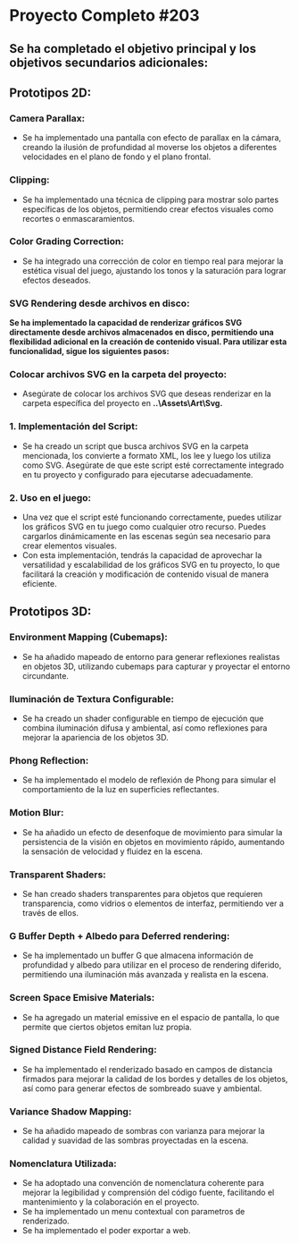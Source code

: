 # **Proyecto Completo #203**
## Se ha completado el objetivo principal y los objetivos secundarios adicionales:

## Prototipos 2D:
### Camera Parallax:
- Se ha implementado una pantalla con efecto de parallax en la cámara, creando la ilusión de profundidad al moverse los objetos a diferentes velocidades en el plano de fondo y el plano frontal.
### Clipping:
- Se ha implementado una técnica de clipping para mostrar solo partes específicas de los objetos, permitiendo crear efectos visuales como recortes o enmascaramientos.
### Color Grading Correction:
- Se ha integrado una corrección de color en tiempo real para mejorar la estética visual del juego, ajustando los tonos y la saturación para lograr efectos deseados.
### SVG Rendering desde archivos en disco:
**Se ha implementado la capacidad de renderizar gráficos SVG directamente desde archivos almacenados en disco, permitiendo una flexibilidad adicional en la creación de contenido visual. Para utilizar esta funcionalidad, sigue los siguientes pasos:**
### **Colocar archivos SVG en la carpeta del proyecto:**
- Asegúrate de colocar los archivos SVG que deseas renderizar en la carpeta específica del proyecto en **..\Assets\Art\Svg.**
### 1. Implementación del Script:
   - Se ha creado un script que busca archivos SVG en la carpeta mencionada, los convierte a formato XML, los lee y luego los utiliza como SVG. Asegúrate de que este script esté correctamente integrado en tu proyecto y configurado para ejecutarse adecuadamente.
###  2. Uso en el juego:
  - Una vez que el script esté funcionando correctamente, puedes utilizar los gráficos SVG en tu juego como cualquier otro recurso. Puedes cargarlos dinámicamente en las escenas según sea necesario para crear elementos visuales.
  - Con esta implementación, tendrás la capacidad de aprovechar la versatilidad y escalabilidad de los gráficos SVG en tu proyecto, lo que facilitará la creación y modificación de contenido visual de manera eficiente.

## Prototipos 3D:
### Environment Mapping (Cubemaps):
- Se ha añadido mapeado de entorno para generar reflexiones realistas en objetos 3D, utilizando cubemaps para capturar y proyectar el entorno circundante.
### Iluminación de Textura Configurable:
- Se ha creado un shader configurable en tiempo de ejecución que combina iluminación difusa y ambiental, así como reflexiones para mejorar la apariencia de los objetos 3D.
### Phong Reflection:
- Se ha implementado el modelo de reflexión de Phong para simular el comportamiento de la luz en superficies reflectantes.
### Motion Blur:
- Se ha añadido un efecto de desenfoque de movimiento para simular la persistencia de la visión en objetos en movimiento rápido, aumentando la sensación de velocidad y fluidez en la escena.
### Transparent Shaders:
- Se han creado shaders transparentes para objetos que requieren transparencia, como vidrios o elementos de interfaz, permitiendo ver a través de ellos.
### G Buffer Depth + Albedo para Deferred rendering:
- Se ha implementado un buffer G que almacena información de profundidad y albedo para utilizar en el proceso de rendering diferido, permitiendo una iluminación más avanzada y realista en la escena.
### Screen Space Emisive Materials:
- Se ha agregado un material emissive en el espacio de pantalla, lo que permite que ciertos objetos emitan luz propia.
### Signed Distance Field Rendering:
- Se ha implementado el renderizado basado en campos de distancia firmados para mejorar la calidad de los bordes y detalles de los objetos, así como para generar efectos de sombreado suave y ambiental.
### Variance Shadow Mapping:
- Se ha añadido mapeado de sombras con varianza para mejorar la calidad y suavidad de las sombras proyectadas en la escena.
### Nomenclatura Utilizada:
- Se ha adoptado una convención de nomenclatura coherente para mejorar la legibilidad y comprensión del código fuente, facilitando el mantenimiento y la colaboración en el proyecto.
- Se ha implementado un menu contextual con parametros de renderizado.
- Se ha implementado el poder exportar a web.
